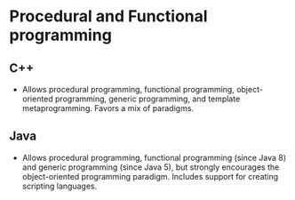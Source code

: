 # Procedural and Functional programming
## C++
* Allows procedural programming, functional programming, object-oriented programming, generic programming, and template metaprogramming. Favors a mix of paradigms.
## Java
* Allows procedural programming, functional programming (since Java 8) and generic programming (since Java 5), but strongly encourages the object-oriented programming paradigm. Includes support for creating scripting languages.
